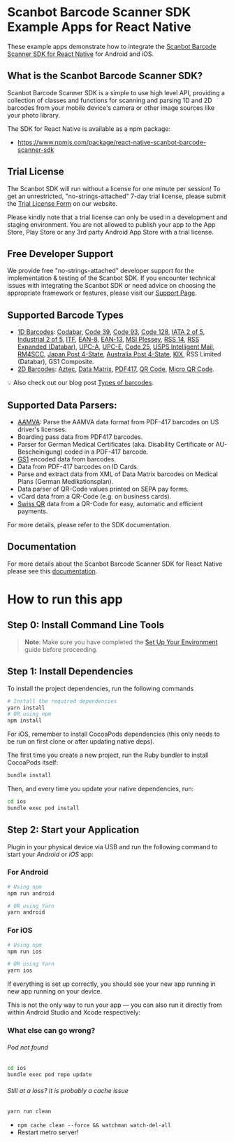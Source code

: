 # Scanbot Barcode Scanner SDK Example Apps for React Native
These example apps demonstrate how to integrate the [Scanbot Barcode Scanner SDK for React Native](https://scanbot.io/developer/react-native-barcode-scanner/) for Android and iOS.


## What is the Scanbot Barcode Scanner SDK?

Scanbot Barcode Scanner SDK is a simple to use high level API, providing a collection of classes and functions for scanning and parsing 1D and 2D barcodes from your mobile device's camera or other image sources like your photo library.

The SDK for React Native is available as a npm package:
- https://www.npmjs.com/package/react-native-scanbot-barcode-scanner-sdk

## Trial License

The Scanbot SDK will run without a license for one minute per session! To get an unrestricted, "no-strings-attached" 7-day trial license, please submit the [Trial License Form](https://docs.scanbot.io/trial/?utm_source=github.com&utm_medium=referral&utm_campaign=dev_sites) on our website.

Please kindly note that a trial license can only be used in a development and staging environment. You are not allowed to publish your app to the App Store, Play Store or any 3rd party Android App Store with a trial license.

## Free Developer Support

We provide free "no-strings-attached" developer support for the implementation & testing of the Scanbot SDK.
If you encounter technical issues with integrating the Scanbot SDK or need advice on choosing the appropriate
framework or features, please visit our [Support Page](https://docs.scanbot.io/support/).


## Supported Barcode Types

- [1D Barcodes](https://scanbot.io/products/barcode-software/1d-barcode-scanner/): [Codabar](https://scanbot.io/en/sdk/scanner-sdk/barcode-scanner-sdk/codabar), [Code 39](https://scanbot.io/en/sdk/scanner-sdk/barcode-scanner-sdk/code-39), [Code 93](https://scanbot.io/products/barcode-software/1d-barcode-scanner/code-93/), [Code 128](https://scanbot.io/products/barcode-software/1d-barcode-scanner/code-128/), [IATA 2 of 5](https://scanbot.io/products/barcode-software/1d-barcode-scanner/standard-2-of-5/), [Industrial 2 of 5](https://scanbot.io/products/barcode-software/1d-barcode-scanner/industrial-2-of-5/), [ITF](https://scanbot.io/en/sdk/scanner-sdk/barcode-scanner-sdk/itf), [EAN-8](https://scanbot.io/products/barcode-software/1d-barcode-scanner/ean-8), [EAN-13](https://scanbot.io/en/sdk/scanner-sdk/barcode-scanner-sdk/ean-code), [MSI Plessey](https://scanbot.io/en/sdk/scanner-sdk/barcode-scanner-sdk/msi-plessey), [RSS 14](https://scanbot.io/products/barcode-software/1d-barcode-scanner/gs1-databar/), [RSS Expanded (Databar)](https://scanbot.io/products/barcode-software/1d-barcode-scanner/rss-expanded/), [UPC-A](https://scanbot.io/products/barcode-software/1d-barcode-scanner/upc/), [UPC-E](https://scanbot.io/products/barcode-software/1d-barcode-scanner/upc-e/), [Code 25](https://scanbot.io/products/barcode-software/1d-barcode-scanner/code-25/), [USPS Intelligent Mail](https://scanbot.io/products/barcode-software/1d-barcode-scanner/intelligent-mail-barcode/), [RM4SCC](https://scanbot.io/products/barcode-software/1d-barcode-scanner/rm4scc/), [Japan Post 4-State](https://scanbot.io/products/barcode-software/1d-barcode-scanner/japan-post-4-state-customer-code/), [Australia Post 4-State](https://scanbot.io/products/barcode-software/1d-barcode-scanner/australia-post-4-state-customer-code/), [KIX](https://scanbot.io/products/barcode-software/1d-barcode-scanner/kix/), RSS Limited (Databar), GS1 Composite.
- [2D Barcodes](https://scanbot.io/products/barcode-software/2d-barcode-scanner/): [Aztec](https://scanbot.io/en/sdk/scanner-sdk/barcode-scanner-sdk/aztec), [Data Matrix](https://scanbot.io/en/sdk/scanner-sdk/barcode-scanner-sdk/datamatrix), [PDF417](https://scanbot.io/products/barcode-software/2d-barcode-scanner/pdf417/), [QR Code](https://scanbot.io/products/barcode-software/2d-barcode-scanner/qr-code/), [Micro QR Code](https://scanbot.io/products/barcode-software/2d-barcode-scanner/micro-qr-code/).

💡 Also check out our blog post [Types of barcodes](https://scanbot.io/blog/types-of-barcodes/).


## Supported Data Parsers:

- [AAMVA](https://scanbot.io/blog/drivers-license-barcode-parser/): Parse the AAMVA data format from PDF-417 barcodes on US driver's licenses.
- Boarding pass data from PDF417 barcodes.
- Parser for German Medical Certificates (aka. Disability Certificate or AU-Bescheinigung) coded in a PDF-417 barcode.
- [GS1](https://scanbot.io/products/barcode-software/1d-barcode-scanner/gs1-databar/) encoded data from barcodes.
- Data from PDF-417 barcodes on ID Cards.
- Parse and extract data from XML of Data Matrix barcodes on Medical Plans (German Medikationsplan).
- Data parser of QR-Code values printed on SEPA pay forms.
- vCard data from a QR-Code (e.g. on business cards).
- [Swiss QR](https://scanbot.io/products/barcode-software/2d-barcode-scanner/swiss-qr/) data from a QR-Code for easy, automatic and efficient payments.

For more details, please refer to the SDK documentation.


## Documentation

For more details about the Scanbot Barcode Scanner SDK for React Native please see this
[documentation](https://docs.scanbot.io/react-native/barcode-scanner-sdk/introduction/?utm_source=github.com&utm_medium=referral&utm_campaign=dev_sites).

# How to run this app

## Step 0: Install Command Line Tools

> **Note**: Make sure you have completed the [Set Up Your Environment](https://reactnative.dev/docs/set-up-your-environment) guide before proceeding.

## Step 1: Install Dependencies

To install the project dependencies, run the following commands

```bash
# Install the required dependencies
yarn install
# OR using npm
npm install
```

For iOS, remember to install CocoaPods dependencies (this only needs to be run on first clone or after updating native deps).

The first time you create a new project, run the Ruby bundler to install CocoaPods itself:

```sh
bundle install
```

Then, and every time you update your native dependencies, run:

```sh
cd ios 
bundle exec pod install
```

## Step 2: Start your Application

Plugin in your physical device via USB and run the following command to start your _Android_ or _iOS_ app:

### For Android

```sh
# Using npm
npm run android

# OR using Yarn
yarn android
```

### For iOS

```sh
# Using npm
npm run ios

# OR using Yarn
yarn ios
```

If everything is set up correctly, you should see your new app running in new app running on your device.

This is not the only way to run your app — you can also run it directly from within Android Studio and Xcode respectively:


### What else can go wrong?

###### Pod not found

```bash
cd ios
bundle exec pod repo update
```

###### Still at a loss? It is probably a cache issue

```bash
yarn run clean
```
* `npm cache clean --force && watchman watch-del-all`
* Restart metro server!

